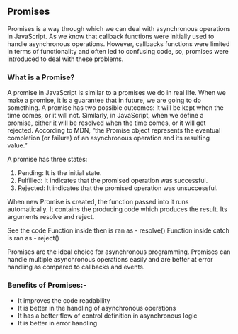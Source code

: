 ## Promises
Promises is a way through which we can deal with asynchronous operations in JavaScript. As we know that callback functions were initially used to handle asynchronous operations. However, callbacks functions were limited in terms of functionality and often led to confusing code, so, promises were introduced to deal with these problems.

### What is a Promise?
A promise in JavaScript is similar to a promises we do in real life. When we make a promise, it is a guarantee that in future, we are going to do something. A promise has two possible outcomes: it will be kept when the time comes, or it will not. Similarly, in JavaScript, when we define a promise, either it will be resolved when the time comes, or it will get rejected. According to MDN, “the Promise object represents the eventual completion (or failure) of an asynchronous operation and its resulting value.”

A promise has three states:
1. Pending: It is the initial state.
2. Fulfilled: It indicates that the promised operation was successful.
3. Rejected: It indicates that the promised operation was unsuccessful.

When new Promise is created, the function passed into it runs automatically. It contains the producing code which produces the result. Its arguments resolve and reject. 

See the code
Function inside then is ran as - resolve()
Function inside catch is ran as - reject()

Promises are the ideal choice for asynchronous programming. Promises can handle multiple asynchronous operations easily and are better at error handling as compared to callbacks and events.

### Benefits of Promises:-
* It improves the code readability
* It is better in the handling of asynchronous operations
* It has a better flow of control definition in asynchronous logic
* It is better in error handling
